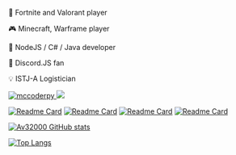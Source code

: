 🔫 Fortnite and Valorant player

🎮 Minecraft, Warframe player

💾 NodeJS / C# / Java developer

🔮 Discord.JS fan

💡 ISTJ-A Logistician

<a href="https://discord.com/users/593436735380127770"><img src="https://komarev.com/ghpvc/?username=Av32000&style=flat" alt=mccoderpy> <img src="https://dcbadge.vercel.app/api/shield/593436735380127770" /></a>

[![Readme Card](https://github-readme-stats-seven-blond-59.vercel.app/api/pin/?username=av32000&repo=Suggestions-Bot&theme=blueberry&bg_color=60,323232,151515)](https://github.com/Av32000/Suggestions-Bot) [![Readme Card](https://github-readme-stats-seven-blond-59.vercel.app/api/pin/?username=av32000&repo=YoutubeDownloader&theme=blueberry&bg_color=60,323232,151515)](https://github.com/Av32000/YoutubeDownloader) [![Readme Card](https://github-readme-stats-seven-blond-59.vercel.app/api/pin/?username=av32000&repo=CustomCsharpComponents&theme=blueberry&bg_color=60,323232,151515)](https://github.com/Av32000/CustomCsharpComponents) [![Readme Card](https://github-readme-stats-seven-blond-59.vercel.app/api/pin/?username=av32000&repo=VSTrad&theme=blueberry&bg_color=60,323232,151515)](https://github.com/Av32000/VSTrad)

[![Av32000 GitHub stats](https://github-readme-stats-seven-blond-59.vercel.app/api?username=av32000&hide=prs&show_icons=true&theme=blueberry&bg_color=60,323232,151515&count_private=true)](https://github.com/anuraghazra/github-readme-stats)

[![Top Langs](https://github-readme-stats-seven-blond-59.vercel.app/api/top-langs/?username=av32000&langs_count=8&hide=asp.net,hlsl,csharp&theme=blueberry&bg_color=60,323232,151515&count_private=true)](https://github.com/anuraghazra/github-readme-stats)

